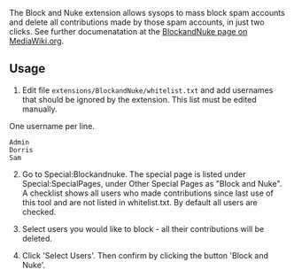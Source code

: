 The Block and Nuke extension allows sysops to mass block spam accounts and delete all contributions made by those spam accounts, in just two clicks. See further documenatation at the [BlockandNuke page on MediaWiki.org](https://www.mediawiki.org/wiki/Extension:BlockandNuke).

Usage
-----

1. Edit file `extensions/BlockandNuke/whitelist.txt` and add usernames that should be ignored by the extension. This list must be edited manually. 

One username per line.

    Admin
    Dorris
    Sam

2. Go to Special:Blockandnuke. The special page is listed under Special:SpecialPages, under Other Special Pages as "Block and Nuke". A checklist shows all users who made contributions since last use of this tool and are not listed in whitelist.txt. By default all users are checked.

3. Select users you would like to block - all their contributions will be deleted. 

4. Click 'Select Users'. Then confirm by clicking the button 'Block and Nuke'.
